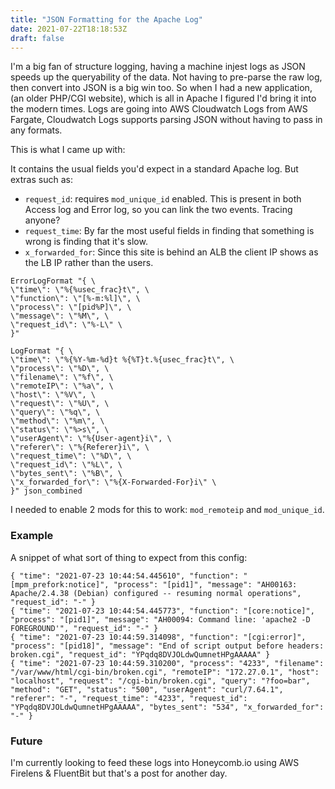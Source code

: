 ```yaml
---
title: "JSON Formatting for the Apache Log"
date: 2021-07-22T18:18:53Z
draft: false
---
```


I'm a big fan of structure logging, having a machine injest logs as JSON speeds up the queryability of the data. Not having to pre-parse the raw log, then convert into JSON is a big win too. So when I had a new application, (an older PHP/CGI website), which is all in Apache I figured I'd bring it into the modern times. Logs are going into AWS Cloudwatch Logs from AWS Fargate, Cloudwatch Logs supports parsing JSON without having to pass in any formats.

This is what I came up with:

It contains the usual fields you'd expect in a standard Apache log. But extras such as: 
* `request_id`: requires `mod_unique_id` enabled. This is present in both Access log and Error log, so you can link the two events. Tracing anyone?
* `request_time`: By far the most useful fields in finding that something is wrong is finding that it's slow.
* `x_forwarded_for`: Since this site is behind an ALB the client IP shows as the LB IP rather than the users.

```
ErrorLogFormat "{ \
\"time\": \"%{%usec_frac}t\", \
\"function\": \"[%-m:%l]\", \
\"process\": \"[pid%P]\", \
\"message\": \"%M\", \
\"request_id\": \"%-L\" \
}"

LogFormat "{ \
\"time\": \"%{%Y-%m-%d}t %{%T}t.%{usec_frac}t\", \
\"process\": \"%D\", \
\"filename\": \"%f\", \
\"remoteIP\": \"%a\", \
\"host\": \"%V\", \
\"request\": \"%U\", \
\"query\": \"%q\", \
\"method\": \"%m\", \
\"status\": \"%>s\", \
\"userAgent\": \"%{User-agent}i\", \
\"referer\": \"%{Referer}i\", \
\"request_time\": \"%D\", \
\"request_id\": \"%L\", \
\"bytes_sent\": \"%B\", \
\"x_forwarded_for\": \"%{X-Forwarded-For}i\" \
}" json_combined
```

I needed to enable 2 mods for this to work: `mod_remoteip` and `mod_unique_id`.

### Example

A snippet of what sort of thing to expect from this config:
```
{ "time": "2021-07-23 10:44:54.445610", "function": "[mpm_prefork:notice]", "process": "[pid1]", "message": "AH00163: Apache/2.4.38 (Debian) configured -- resuming normal operations", "request_id": "-" }
{ "time": "2021-07-23 10:44:54.445773", "function": "[core:notice]", "process": "[pid1]", "message": "AH00094: Command line: 'apache2 -D FOREGROUND'", "request_id": "-" }
{ "time": "2021-07-23 10:44:59.314098", "function": "[cgi:error]", "process": "[pid18]", "message": "End of script output before headers: broken.cgi", "request_id": "YPqdq8DVJOLdwQumnetHPgAAAAA" }
{ "time": "2021-07-23 10:44:59.310200", "process": "4233", "filename": "/var/www/html/cgi-bin/broken.cgi", "remoteIP": "172.27.0.1", "host": "localhost", "request": "/cgi-bin/broken.cgi", "query": "?foo=bar", "method": "GET", "status": "500", "userAgent": "curl/7.64.1", "referer": "-", "request_time": "4233", "request_id": "YPqdq8DVJOLdwQumnetHPgAAAAA", "bytes_sent": "534", "x_forwarded_for": "-" }
```

### Future
I'm currently looking to feed these logs into Honeycomb.io using AWS Firelens & FluentBit but that's a post for another day.
